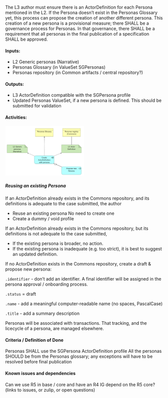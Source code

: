 The L3 author must ensure there is an ActorDefinition for each Persona mentioned
in the L2. If the Persona doesn’t exist in the Personas Glossary yet,
this process can propose the creation of another different persona. This
creation of a new persona is a provisional measure; there SHALL be a
governance process for Personas. In that governance, there SHALL be a
requirement that all personas in the final publication of a
specification SHALL be approved.

#### **Inputs:** 

* L2 Generic personas (Narrative)
* Personas Glossary (in ValueSet SGPersonas)
* Personas repository (in Common artifacts / central repository?)

#### **Outputs:**

* L3 ActorDefinition compatible with the SGPersona profile
* Updated Personas ValueSet, if a new persona is defined. This should be submitted for validation

#### **Activities:**

<img src="./process_personas.png" style="width:50%"/>
<br clear="all"/>

##### Reusing an existing Persona
If an ActorDefinition already exists in the Commons repository, and its
definitions is adequate to the case submitted, the author

-   Reuse an existing persona No need to create one
-   Create a dummy / void profile

If an ActorDefinition already exists in the Commons repository, but its
definitions is not adequate to the case submitted,

-   If the existing persona is broader, no action.
-   If the existing persona is inadequate (e.g. too strict), it is best to suggest an updated definition.


If no ActorDefinition exists in the Commons repository, create a draft &
propose new persona:

`.identifier` - don’t add an identifier. A final identifier will be
assigned in the persona approval / onboarding process.

`.status` = draft

`.name` - add a meaningful computer-readable name (no spaces, PascalCase)

`.title` - add a summary description

Personas will be associated with transactions. That tracking, and the licecycle of a persona, are managed elsewhere.


#### **Criteria / Definition of Done**
Personas SHALL use the SGPersona ActorDefinition profile
All the personas SHOULD be from the Personas glossary; any exceptions will have to be resolved before final publication

#### **Known issues and dependencies**
Can we use R5 in base / core and have an R4 IG depend on the R5 core?
(links to issues, or zulip, or open questions)
